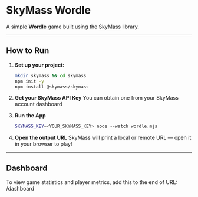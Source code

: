 # SkyMass Wordle

A simple **Wordle** game built using the [SkyMass](https://skymass.dev) library.

---

## How to Run

1. **Set up your project:**
   ```bash
   mkdir skymass && cd skymass
   npm init -y
   npm install @skymass/skymass
   ```

2. **Get your SkyMass API Key**
    You can obtain one from your SkyMass account dashboard

3. **Run the App**
    ```bash
    SKYMASS_KEY=<YOUR_SKYMASS_KEY> node --watch wordle.mjs
    ```

4. **Open the output URL**
    SkyMass will print a local or remote URL — open it in your browser to play!

---

## Dashboard
To view game statistics and player metrics, add this to the end of URL:
/dashboard
